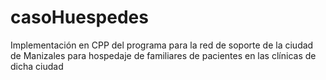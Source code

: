 # casoHuespedes
Implementación en CPP del programa para la red de soporte de la ciudad de Manizales para hospedaje de familiares de pacientes en las clínicas de dicha ciudad
